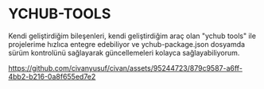 # YCHUB-TOOLS


Kendi geliştirdiğim bileşenleri, kendi geliştirdiğim araç olan "ychub tools" ile projelerime hızlıca entegre edebiliyor ve ychub-package.json dosyamda sürüm kontrolünü sağlayarak güncellemeleri kolayca sağlayabiliyorum.



https://github.com/civanyusuf/civan/assets/95244723/879c9587-a6ff-4bb2-b216-0a8f655ed7e2

